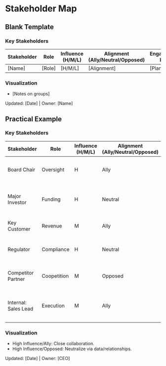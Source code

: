 
# Stakeholder Map

## Blank Template

### Key Stakeholders
| Stakeholder | Role | Influence (H/M/L) | Alignment (Ally/Neutral/Opposed) | Engagement Plan |
|-------------|------|-------------------|-----------------------------------|-----------------|
| [Name] | [Role] | [H/M/L] | [Alignment] | [Plan] |

### Visualization
- [Notes on groups]

Updated: [Date] | Owner: [Name]

## Practical Example

### Key Stakeholders
| Stakeholder | Role | Influence (H/M/L) | Alignment (Ally/Neutral/Opposed) | Engagement Plan |
|-------------|------|-------------------|-----------------------------------|-----------------|
| Board Chair | Oversight | H | Ally | Quarterly 1:1; pre-wire decisions. |
| Major Investor | Funding | H | Neutral | Monthly updates; invite to strategy sessions. |
| Key Customer | Revenue | M | Ally | Advisory council; beta access. |
| Regulator | Compliance | H | Neutral | Annual meetings; proactive reporting. |
| Competitor Partner | Coopetition | M | Opposed | Monitor moves; seek win-win alliances. |
| Internal: Sales Lead | Execution | M | Ally | Weekly syncs; empower with resources. |

### Visualization
- High Influence/Ally: Close collaboration.
- High Influence/Opposed: Neutralize via data/relationships.

Updated: [Date] | Owner: [CEO]

